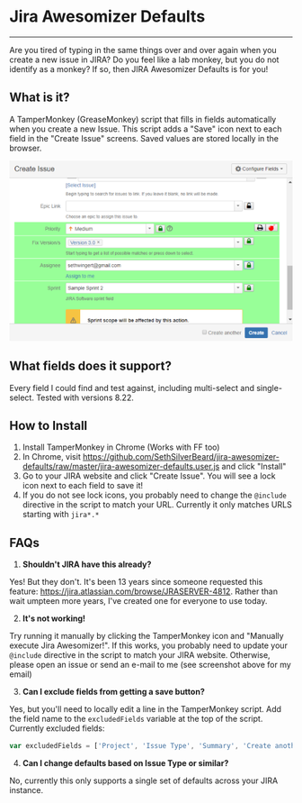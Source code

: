 # Jira Awesomizer Defaults
---------
Are you tired of typing in the same things over and over again when you create a new issue in JIRA?  Do you feel like a lab monkey, but you do not identify as a monkey? If so, then JIRA Awesomizer Defaults is for you!

What is it?
----------------
A TamperMonkey (GreaseMonkey) script that fills in fields automatically when you create a new Issue. This script adds a "Save" icon next to each field in the "Create Issue" screens. Saved values are stored locally in the browser.

![Jira Awesomizer screenshot](img/screenshot.png?raw=true "Screenshot")

What fields does it support?
------------
Every field I could find and test against, including multi-select and single-select. Tested with versions 8.22.

How to Install
------------
1. Install TamperMonkey in Chrome (Works with FF too)
1. In Chrome, visit https://github.com/SethSilverBeard/jira-awesomizer-defaults/raw/master/jira-awesomizer-defaults.user.js and click "Install"
1. Go to your JIRA website and click "Create Issue". You will see a lock icon next to each field to save it!
1. If you do not see lock icons, you probably need to change the `@include` directive in the script to match your URL. Currently it only matches URLS starting with `jira*.*`


FAQs
----------
1. **Shouldn't JIRA have this already?**

Yes! But they don't. It's been 13 years since someone requested this feature: https://jira.atlassian.com/browse/JRASERVER-4812. Rather than wait umpteen more years, I've created one for everyone to use today.

2. **It's not working!**

Try running it manually by clicking the TamperMonkey icon and "Manually execute Jira Awesomizer!".  If this works, you probably need to update your `@include` directive in the script to match your JIRA website. Otherwise, please open an issue or send an e-mail to me (see screenshot above for my email)

3. **Can I exclude fields from getting a save button?**

Yes, but you'll need to locally edit a line in the TamperMonkey script. Add the field name to the `excludedFields` variable at the top of the script. Currently excluded fields:
```javascript
var excludedFields = ['Project', 'Issue Type', 'Summary', 'Create another'];
```

4. **Can I change defaults based on Issue Type or similar?**

No, currently this only supports a single set of defaults across your JIRA instance.